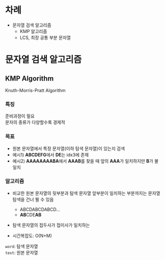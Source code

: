 # 차례
- 문자열 검색 알고리즘
    - KMP 알고리즘
    - LCS, 최장 공통 부분 문자열

# 문자열 검색 알고리즘
## KMP Algorithm
Knuth-Morris-Pratt Algorithm

### 특징
준비과정이 필요  
문자의 종류가 다양할수록 경제적

### 목표
- 원본 문자열에서 특정 문자열(이하 탐색 문자열)이 있는지 검색  
- 예시1) **ABCDEFG**에서 **DE**는 idx3에 존재  
- 예시2) **AAAAAAAABA**에서 **AAAB**를 찾을 때 앞의 **AAA**가 일치하지만 **B**가 불일치

### 알고리즘
- 비교한 원본 문자열의 뒷부분과 탐색 문자열 앞부분이 일치하는 부분까지는 문자열 탐색을 건너 뛸 수 있음
    - ABCDABCDABCD...
    - **AB**CDE**AB**
- 탐색 문자열의 접두사가 접미사가 일치하는 

- 시간복잡도: O(N+M)

`word`: 탐색 문자열  
`text`: 원본 문자열  
